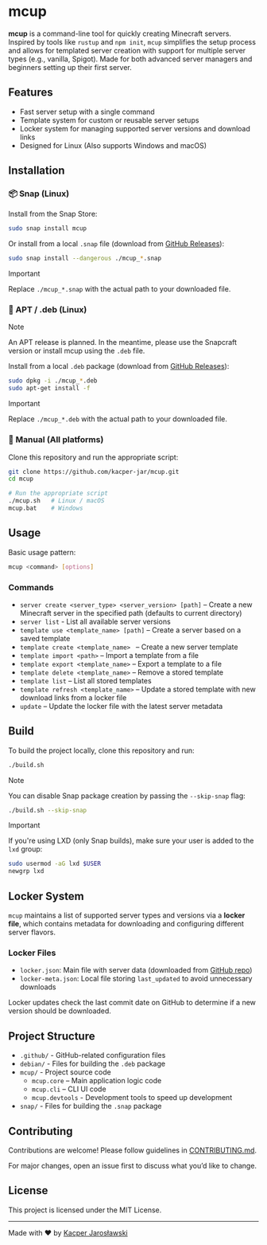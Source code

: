 # mcup

**mcup** is a command-line tool for quickly creating Minecraft servers.
Inspired by tools like `rustup` and `npm init`, `mcup` simplifies the setup process and allows for templated server creation with support for multiple server types (e.g., vanilla, Spigot).
Made for both advanced server managers and beginners setting up their first server.

## Features

- Fast server setup with a single command
- Template system for custom or reusable server setups
- Locker system for managing supported server versions and download links
- Designed for Linux (Also supports Windows and macOS)

## Installation

### 📦 Snap (Linux)

Install from the Snap Store:

```sh
sudo snap install mcup
```

Or install from a local `.snap` file (download from [GitHub Releases](https://github.com/kacper-jar/mcup/releases)):

```sh
sudo snap install --dangerous ./mcup_*.snap
```

> [!IMPORTANT]
> Replace `./mcup_*.snap` with the actual path to your downloaded file.

### 🧊 APT / .deb (Linux)

> [!NOTE]
> An APT release is planned.
> In the meantime, please use the Snapcraft version or install mcup using the `.deb` file.

Install from a local `.deb` package (download from [GitHub Releases](https://github.com/kacper-jar/mcup/releases)):

```sh
sudo dpkg -i ./mcup_*.deb
sudo apt-get install -f
```

> [!IMPORTANT]
> Replace `./mcup_*.deb` with the actual path to your downloaded file.

### 🔧 Manual (All platforms)

Clone this repository and run the appropriate script:

```sh
git clone https://github.com/kacper-jar/mcup.git
cd mcup

# Run the appropriate script
./mcup.sh   # Linux / macOS
mcup.bat    # Windows
```

## Usage

Basic usage pattern:

```sh
mcup <command> [options]
```

### Commands

- `server create <server_type> <server_version> [path]` – Create a new Minecraft server in the specified path (defaults
  to current directory)
- `server list` - List all available server versions
- `template use <template_name> [path]` – Create a server based on a saved template
- `template create <template_name> ` – Create a new server template
- `template import <path>` – Import a template from a file
- `template export <template_name>` – Export a template to a file
- `template delete <template_name>` – Remove a stored template
- `template list` – List all stored templates
- `template refresh <template_name>` – Update a stored template with new download links from a locker file
- `update` – Update the locker file with the latest server metadata

## Build

To build the project locally, clone this repository and run:

```sh
./build.sh
```

> [!NOTE]
> You can disable Snap package creation by passing the `--skip-snap` flag:
> 
> ```sh
> ./build.sh --skip-snap
> ```

> [!IMPORTANT]
> If you're using LXD (only Snap builds), make sure your user is added to the `lxd` group:
> 
> ```sh
> sudo usermod -aG lxd $USER
> newgrp lxd
> ```

## Locker System

`mcup` maintains a list of supported server types and versions via a **locker file**, which contains metadata for downloading and configuring different server flavors.

### Locker Files

- `locker.json`: Main file with server data (downloaded from [GitHub repo](https://github.com/kacper-jar/mcup-locker-file))
- `locker-meta.json`: Local file storing `last_updated` to avoid unnecessary downloads

Locker updates check the last commit date on GitHub to determine if a new version should be downloaded.

## Project Structure

- `.github/` - GitHub-related configuration files
- `debian/` - Files for building the `.deb` package
- `mcup/` - Project source code
  - `mcup.core` – Main application logic code
  - `mcup.cli` – CLI UI code
  - `mcup.devtools` - Development tools to speed up development
- `snap/` - Files for building the `.snap` package

## Contributing

Contributions are welcome! Please follow guidelines in [CONTRIBUTING.md](https://github.com/kacper-jar/mcup/blob/master/CONTRIBUTING.md).

For major changes, open an issue first to discuss what you’d like to change.

## License

This project is licensed under the MIT License.

---
Made with ❤️ by [Kacper Jarosławski](https://github.com/kacper-jar)
